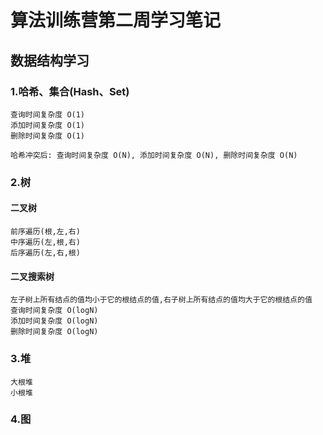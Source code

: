 # 算法训练营第二周学习笔记

## 数据结构学习

### 1.哈希、集合(Hash、Set)

    查询时间复杂度 O(1)
    添加时间复杂度 O(1)
    删除时间复杂度 O(1)

    哈希冲突后: 查询时间复杂度 O(N), 添加时间复杂度 O(N), 删除时间复杂度 O(N)

### 2.树

#### 二叉树

    前序遍历(根,左,右)
    中序遍历(左,根,右)
    后序遍历(左,右,根)

#### 二叉搜索树

    左子树上所有结点的值均小于它的根结点的值,右子树上所有结点的值均大于它的根结点的值
    查询时间复杂度 O(logN)
    添加时间复杂度 O(logN)
    删除时间复杂度 O(logN)

### 3.堆

    大根堆
    小根堆

### 4.图